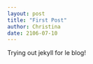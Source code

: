 ```yaml
---
layout: post
title: "First Post"
author: Christina
date: 2106-07-10
---
```


Trying out jekyll for le blog!
